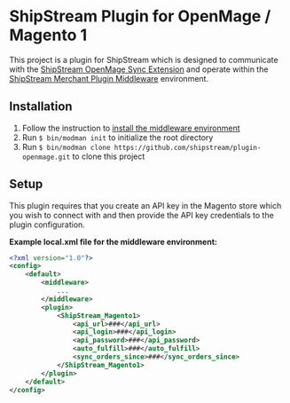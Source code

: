 ShipStream Plugin for OpenMage / Magento 1
====

This project is a plugin for ShipStream which is designed to communicate with the [ShipStream OpenMage Sync Extension](https://github.com/ShipStream/openmage-sync)
and operate within the [ShipStream Merchant Plugin Middleware](https://github.com/ShipStream/middleware) environment.

Installation
----

1. Follow the instruction to [install the middleware environment]()
2. Run `$ bin/modman init` to initialize the root directory
3. Run `$ bin/modman clone https://github.com/shipstream/plugin-openmage.git` to clone this project

Setup
----

This plugin requires that you create an API key in the Magento store which you wish to connect with and then provide the API key credentials to the
plugin configuration.

**Example local.xml file for the middleware environment:**

```xml
<?xml version="1.0"?>
<config>
    <default>
        <middleware>
            ...
        </middleware>
        <plugin>
            <ShipStream_Magento1>
                <api_url>###</api_url>
                <api_login>###</api_login>
                <api_password>###</api_password>
                <auto_fulfill>###</auto_fulfill>
                <sync_orders_since>###</sync_orders_since>
            </ShipStream_Magento1>
        </plugin>
    </default>
</config>
```

